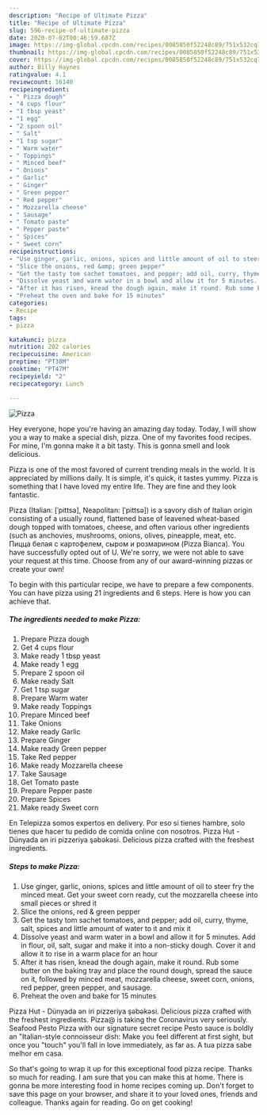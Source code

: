 ```yaml
---
description: "Recipe of Ultimate Pizza"
title: "Recipe of Ultimate Pizza"
slug: 596-recipe-of-ultimate-pizza
date: 2020-07-02T00:46:59.687Z
image: https://img-global.cpcdn.com/recipes/0085850f52248c89/751x532cq70/pizza-recipe-main-photo.jpg
thumbnail: https://img-global.cpcdn.com/recipes/0085850f52248c89/751x532cq70/pizza-recipe-main-photo.jpg
cover: https://img-global.cpcdn.com/recipes/0085850f52248c89/751x532cq70/pizza-recipe-main-photo.jpg
author: Billy Haynes
ratingvalue: 4.1
reviewcount: 16140
recipeingredient:
- " Pizza dough"
- "4 cups flour"
- "1 tbsp yeast"
- "1 egg"
- "2 spoon oil"
- " Salt"
- "1 tsp sugar"
- " Warm water"
- " Toppings"
- " Minced beef"
- " Onions"
- " Garlic"
- " Ginger"
- " Green pepper"
- " Red pepper"
- " Mozzarella cheese"
- " Sausage"
- " Tomato paste"
- " Pepper paste"
- " Spices"
- " Sweet corn"
recipeinstructions:
- "Use ginger, garlic, onions, spices and little amount of oil to steer fry the minced meat. Get your sweet corn ready, cut the mozzarella cheese into small pieces or shred it"
- "Slice the onions, red &amp; green pepper"
- "Get the tasty tom sachet tomatoes, and pepper; add oil, curry, thyme, salt, spices and little amount of water to it and mix it"
- "Dissolve yeast and warm water in a bowl and allow it for 5 minutes. Add in flour, oil, salt, sugar and make it into a non-sticky dough. Cover it and allow it to rise in a warm place for an hour"
- "After it has risen, knead the dough again, make it round. Rub some butter on the baking tray and place the round dough, spread the sauce on it, followed by minced meat, mozzarella cheese, sweet corn, onions, red pepper, green pepper, and sausage."
- "Preheat the oven and bake for 15 minutes"
categories:
- Recipe
tags:
- pizza

katakunci: pizza 
nutrition: 202 calories
recipecuisine: American
preptime: "PT38M"
cooktime: "PT47M"
recipeyield: "2"
recipecategory: Lunch

---
```



![Pizza](https://img-global.cpcdn.com/recipes/0085850f52248c89/751x532cq70/pizza-recipe-main-photo.jpg)

Hey everyone, hope you're having an amazing day today. Today, I will show you a way to make a special dish, pizza. One of my favorites food recipes. For mine, I'm gonna make it a bit tasty. This is gonna smell and look delicious.

Pizza is one of the most favored of current trending meals in the world. It is appreciated by millions daily. It is simple, it's quick, it tastes yummy. Pizza is something that I have loved my entire life. They are fine and they look fantastic.

Pizza (Italian: [ˈpittsa], Neapolitan: [ˈpittsə]) is a savory dish of Italian origin consisting of a usually round, flattened base of leavened wheat-based dough topped with tomatoes, cheese, and often various other ingredients (such as anchovies, mushrooms, onions, olives, pineapple, meat, etc. Пицца белая с картофелем, сыром и розмарином (Pizza Bianca). You have successfully opted out of U. We&#39;re sorry, we were not able to save your request at this time. Choose from any of our award-winning pizzas or create your own!


To begin with this particular recipe, we have to prepare a few components. You can have pizza using 21 ingredients and 6 steps. Here is how you can achieve that.

<!--inarticleads1-->

##### The ingredients needed to make Pizza:

1. Prepare  Pizza dough
1. Get 4 cups flour
1. Make ready 1 tbsp yeast
1. Make ready 1 egg
1. Prepare 2 spoon oil
1. Make ready  Salt
1. Get 1 tsp sugar
1. Prepare  Warm water
1. Make ready  Toppings
1. Prepare  Minced beef
1. Take  Onions
1. Make ready  Garlic
1. Prepare  Ginger
1. Make ready  Green pepper
1. Take  Red pepper
1. Make ready  Mozzarella cheese
1. Take  Sausage
1. Get  Tomato paste
1. Prepare  Pepper paste
1. Prepare  Spices
1. Make ready  Sweet corn


En Telepizza somos expertos en delivery. Por eso si tienes hambre, solo tienes que hacer tu pedido de comida online con nosotros. Pizza Hut - Dünyada ən iri pizzeriya şəbəkəsi. Delicious pizza crafted with the freshest ingredients. 

<!--inarticleads2-->

##### Steps to make Pizza:

1. Use ginger, garlic, onions, spices and little amount of oil to steer fry the minced meat. Get your sweet corn ready, cut the mozzarella cheese into small pieces or shred it
1. Slice the onions, red &amp; green pepper
1. Get the tasty tom sachet tomatoes, and pepper; add oil, curry, thyme, salt, spices and little amount of water to it and mix it
1. Dissolve yeast and warm water in a bowl and allow it for 5 minutes. Add in flour, oil, salt, sugar and make it into a non-sticky dough. Cover it and allow it to rise in a warm place for an hour
1. After it has risen, knead the dough again, make it round. Rub some butter on the baking tray and place the round dough, spread the sauce on it, followed by minced meat, mozzarella cheese, sweet corn, onions, red pepper, green pepper, and sausage.
1. Preheat the oven and bake for 15 minutes


Pizza Hut - Dünyada ən iri pizzeriya şəbəkəsi. Delicious pizza crafted with the freshest ingredients. Pizza@ is taking the Coronavirus very seriously. Seafood Pesto Pizza with our signature secret recipe Pesto sauce is boldly an &#34;Italian-style connoisseur dish: Make you feel different at first sight, but once you &#34;touch&#34; you&#39;ll fall in love immediately, as far as. A tua pizza sabe melhor em casa. 

So that's going to wrap it up for this exceptional food pizza recipe. Thanks so much for reading. I am sure that you can make this at home. There is gonna be more interesting food in home recipes coming up. Don't forget to save this page on your browser, and share it to your loved ones, friends and colleague. Thanks again for reading. Go on get cooking!
